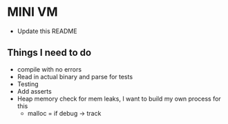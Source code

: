 # MINI VM
- Update this README

## Things I need to do
- compile with no errors
- Read in actual binary and parse for tests
- Testing
- Add asserts
- Heap memory check for mem leaks, I want to build my own process for this
    - malloc = if debug -> track